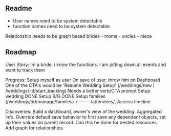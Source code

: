 ## Readme

- User names need to be system detectable
- function names need to be system detectable


Relationship needs to be graph based
brides - moms - uncles - niece


## Roadmap

User Story:
Im a bride, i know the functions. I am jotting down all events and want to track them

Progress:
  Setup myself as user
    On save of user, throw him on Dashboard
    One of the CTA's would be 'Resume Wedding Setup' (/weddings/new | /weddings/:id/start_tracking)
    Needs a better verb/CTA prompt
  Setup wedding DONE
  Setup B/G DONE
  Setup families (/weddings/:id/manage/families) <---- /attendees/,
  Access timeline

Discoveries:
  Build a dashboard, owner's view of the wedding. Aggregated info.
  Override default save behavior to first save any dependent objects, set up their values on parent record. Can this be done for nested resources.
  Add graph for relationships
